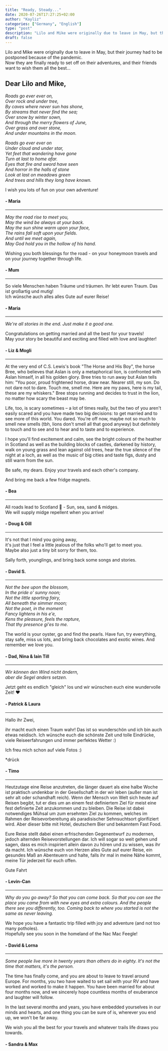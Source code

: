 ```yaml
---
title: "Ready, Steady..."
date: 2020-07-26T17:27:25+02:00
author: "Kayliz"
categories: ["Germany", "English"]
type: "post"
description: "Lilo and Mike were originally due to leave in May, but their journey had to be postponed because of the pandemic. Now they are finally ready to set off on their adventures, and their friends want to wish them all the best..."
draft: false
---
```


Lilo and Mike were originally due to leave in May, but their journey had to be postponed because of the pandemic. <br />
Now they are finally ready to set off on their adventures, and their friends want to wish them all the best...


## Dear Lilo and Mike,

*Roads go ever ever on,* <br/>
*Over rock and under tree,* <br/>
*By caves where never sun has shone,* <br/>
*By streams that never find the sea;* <br/>
*Over snow by winter sown,* <br/>
*And through the merry flowers of June,* <br/>
*Over grass and over stone,* <br/>
*And under mountains in the moon.*

*Roads go ever ever on* <br/>
*Under cloud and under star,* <br/>
*Yet feet that wandering have gone* <br/>
*Turn at last to home afar.* <br/>
*Eyes that fire and sword have seen* <br/>
*And horror in the halls of stone* <br/>
*Look at last on meadows green* <br/>
*And trees and hills they long have known.*

I wish you lots of fun on your own adventure!

#### - Maria

<hr />

*May the road rise to meet you,* <br/>
*May the wind be always at your back.* <br/>
*May the sun shine warm upon your face,* <br/>
*The rains fall soft upon your fields.* <br/>
*And until we meet again,* <br/>
*May God hold you in the hollow of his hand.* <br/>

Wishing you both blessings for the road - on your honeymoon travels and on your journey together through life.

#### - Mum

<hr />

So viele Menschen haben Träume und träumen.
Ihr lebt euren Traum. Das ist großartig und mutig! <br/>
Ich wünsche auch alles alles Gute auf eurer Reise!

#### - Maria

<hr />

*We're all stories in the end. Just make it a good one.*

Congratulations on getting married and all the best for your travels! <br/>
May your story be beautiful and exciting and filled with love and laughter!

#### - Liz & Mogli

<hr />

At the very end of C.S. Lewis's book "The Horse and His Boy", the horse Bree, who believes that Aslan is only a metaphorical lion, is confronted with Aslan himself, in all his golden glory. Bree tries to run away but Aslan tells him: "You poor, proud frightened horse, draw near. Nearer still, my son. Do not dare not to dare. Touch me, smell me. Here are my paws, here is my tail, these are my whiskers." Bree stops running and decides to trust in the lion, no matter how scary the beast may be.

Life, too, is scary sometimes – a lot of times really, but the two of you aren't easily scared and you have made two big decisions: to get married and to see more of this world. You dared. You're off now, maybe not so much to smell new smells (tbh, lions don't smell all that good anyway) but definitely to touch and to see and to hear and to taste and to experience.

I hope you'll find excitement and calm, see the bright colours of the heather in Scotland as well as the building blocks of castles, darkened by history, walk on young grass and lean against old trees, hear the true silence of the night at a loch, as well as the music of big cities and taste figs, dusty and still warm from the sun.

Be safe, my dears. Enjoy your travels and each other's company.

And bring me back a few fridge magnets.

#### - Bea

<hr />

All roads lead to Scotland 🏴󠁧󠁢󠁳󠁣󠁴󠁿 - Sun, sea, sand & midges. <br/>
We will supply midge repellent when you arrive!

#### - Doug & Gill

<hr />

It's not that I mind you going away, </br>
it's just that I feel a little jealous of the folks who'll get to meet you. <br/>
Maybe also just a tiny bit sorry for them, too. <br/>

Sally forth, younglings, and bring back some songs and stories.

#### - David S.

<hr />

*Not the bee upon the blossom,* <br/>
*In the pride o' sunny noon;* <br/>
*Not the little sporting fairy,* <br/>
*All beneath the simmer moon;* <br/>
*Not the poet, in the moment* <br/>
*Fancy lightens in his e'e,* <br/>
*Kens the pleasure, feels the rapture,* <br/>
*That thy presence gi'es to me.*

The world is your oyster, go and find the pearls. Have fun, try everything, stay safe, miss us lots, and bring back chocolates and exotic wines. And remember we love you.

#### - Dad, Nina & Iain Till

<hr />

*Wir können den Wind nicht ändern,* <br/>
*aber die Segel anders setzen.*

Jetzt geht es endlich "gleich" los und wir wünschen euch eine wundervolle Zeit! ❤️

#### - Patrick & Laura

<hr />

Hallo ihr Zwei,

ihr macht euch einen Traum wahr! Das ist so wunderschön und ich bin auch etwas neidisch. Ich wünsche euch die schönste Zeit und tolle Eindrücke, viele Reiseerfahrungen und immer perfektes Wetter :)

Ich freu mich schon auf viele Fotos :)

*drück

#### - Timo

<hr />

Heutzutage eine Reise anzutreten, die länger dauert als eine halbe Woche ist praktisch undenkbar in der Gesellschaft in der wir leben (außer man ist sehr alt oder schandhaft reich). Wenn der Mensch von Welt sich heute auf Reisen begibt, tut er dies um an einem fest definiertem Ziel für meist eine fest definierte Zeit anzukommen und zu bleiben. Die Reise ist dabei notwendiges Mühsal um zum ersehnten Ziel zu kommen, welches im Rahmen der Reisevorbereitung als paradisischer Sehnsuchtsort glorifiziert wird. Aber dieser bitte mit Hotel, deutschem Bier und bekanntem Fast Food.

Eure Reise stellt dabei einen erfrischenden Gegenentwurf zu modernen, jedoch alternden Reisevorstellungen dar. Ich will sogar so weit gehen und sagen, dass es mich inspiriert allein davon zu hören und zu wissen, was ihr da macht. Ich wünsche euch von Herzen alles Gute auf eurer Reise, ein gesundes Maß an Abenteuern und halte, falls ihr mal in meine Nähe kommt, meine Tür jederzeit für euch offen.

Gute Fahrt

#### - Levin-Can

<hr />

*Why do you go away? So that you can come back. So that you can see the place you came from with new eyes and extra colours. And the people there see you differently, too. Coming back to where you started is not the same as never leaving.*

We hope you have a fantastic trip filled with joy and adventure (and not too many potholes). </br>
Hopefully see you soon in the homeland of the Nac Mac Feegle!

#### - David & Lorna

<hr />

*Some people live more in twenty years than others do in eighty. It's not the time that matters, it's the person.*

The time has finally come, and you are about to leave to travel around Europe. For months, you two have waited to set sail with your RV and have worked and worked to make it happen. You have been married for about four months now, and we sincerely hope countless months of exuberance and laughter will follow.

In the last several months and years, you have embedded yourselves in our minds and hearts, and one thing you can be sure of is, wherever you end up, we won't be far away.

We wish you all the best for your travels and whatever trails life draws you towards.

#### - Sandra & Max
